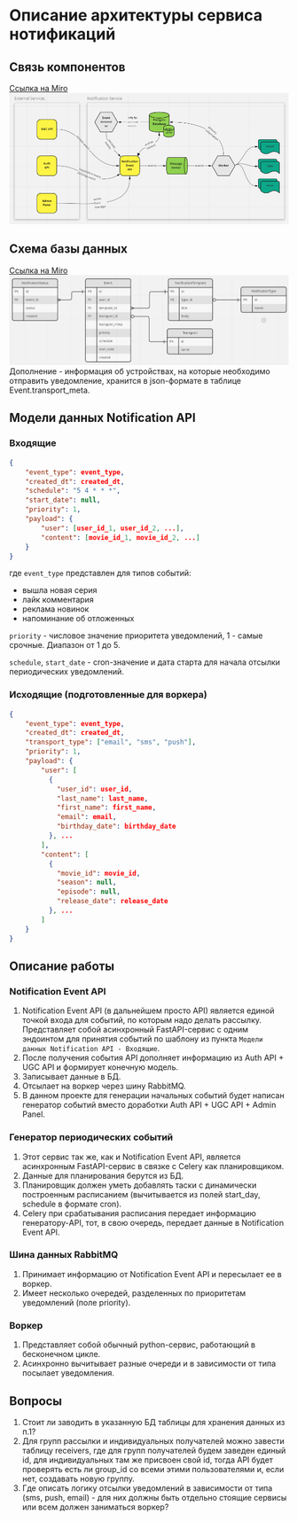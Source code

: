 # Описание архитектуры сервиса нотификаций

## Связь компонентов
[Ссылка на Miro](https://miro.com/welcomeonboard/VGJIcHM5MXZIdVFQM1JscFBVNTRpWXJiSFIxMEFrZGpKRDRjU05Wck5XZXZ5RkllQUhHZEhJd2pORGF3NmFaQ3wzNDU4NzY0NTI5MDgxMzEwMDYx?share_link_id=551609151149)
![](components.png)

## Схема базы данных
[Ссылка на Miro](https://miro.com/welcomeonboard/ZkpwbFRqYTB1dlZDVTk0UDdnSXJhVzdNSEVabk4zRGl0MjNYZk9memhIQXlnT2ZIaEtRTFdrT2MzdGVSaXY3QXwzNDU4NzY0NTI5MDgxMzEwMDYx?share_link_id=406306079554)
![](database_scheme.png)
Дополнение - информация об устройствах, на которые необходимо отправить уведомление,
хранится в json-формате в таблице Event.transport_meta.

## Модели данных Notification API
### Входящие
```json
{
    "event_type": event_type,
    "created_dt": created_dt,
    "schedule": "5 4 * * *",
    "start_date": null,
    "priority": 1,
    "payload": {
        "user": [user_id_1, user_id_2, ...],
        "content": [movie_id_1, movie_id_2, ...]
    }
}
```
где `event_type` представлен для типов событий:
- вышла новая серия
- лайк комментария
- реклама новинок
- напоминание об отложенных

`priority` - числовое значение приоритета уведомлений, 1 - самые срочные. Диапазон от 1 до 5.

`schedule`, `start_date` - cron-значение и дата старта для начала отсылки периодических уведомлений.


### Исходящие (подготовленные для воркера)
```json
{
    "event_type": event_type,
    "created_dt": created_dt,
    "transport_type": ["email", "sms", "push"],
    "priority": 1,
    "payload": {
        "user": [
          {
            "user_id": user_id,
            "last_name": last_name,
            "first_name": first_name,
            "email": email,
            "birthday_date": birthday_date
          }, ...
        ],
        "content": [
          {
            "movie_id": movie_id,
            "season": null,
            "episode": null,
            "release_date": release_date
          }, ...
        ]
    }
}
```

## Описание работы
### Notification Event API
1) Notification Event API (в дальнейшем просто API) является единой точкой входа для событий, по которым надо делать рассылку. 
Представляет собой асинхронный FastAPI-сервис с одним эндоинтом для принятия событий 
по шаблону из пункта `Модели данных Notification API - Входящие`.
2) После получения события API дополняет информацию из Auth API + UGC API и формирует конечную модель.
3) Записывает данные в БД.
4) Отсылает на воркер через шину RabbitMQ.
5) В данном проекте для генерации начальных событий будет написан генератор событий вместо доработки Auth API + UGC API + Admin Panel.

### Генератор периодических событий
1) Этот сервис так же, как и Notification Event API, является асинхронным FastAPI-сервис в связке с Celery как планировщиком.
2) Данные для планирования берутся из БД.
3) Планировщик должен уметь добавлять таски с динамически построенным расписанием 
(вычитывается из полей start_day, schedule в формате cron).
4) Celery при срабатывания расписания передает информацию генератору-API,
тот, в свою очередь, передает данные в Notification Event API.

### Шина данных RabbitMQ
1) Принимает информацию от Notification Event API и пересылает ее в воркер.
2) Имеет несколько очередей, разделенных по приоритетам уведомлений (поле priority).

### Воркер
1) Представляет собой обычный python-сервис, работающий в бесконечном цикле.
2) Асинхронно вычитывает разные очереди и в зависимости от типа посылает уведомления.

## Вопросы
1) Стоит ли заводить в указанную БД таблицы для хранения данных из п.1?
2) Для групп рассылки и индивидуальных получателей можно завести таблицу receivers,
где для групп получателей будем заведен единый id, для индивидуальных там же присвоен свой id,
тогда API будет проверять есть ли group_id со всеми этими пользователями и, если нет, создавать новую группу.
3) Где описать логику отсылки уведомлений в зависимости от типа (sms, push, email) - 
для них должны быть отдельно стоящие сервисы или всем должен заниматься воркер?

